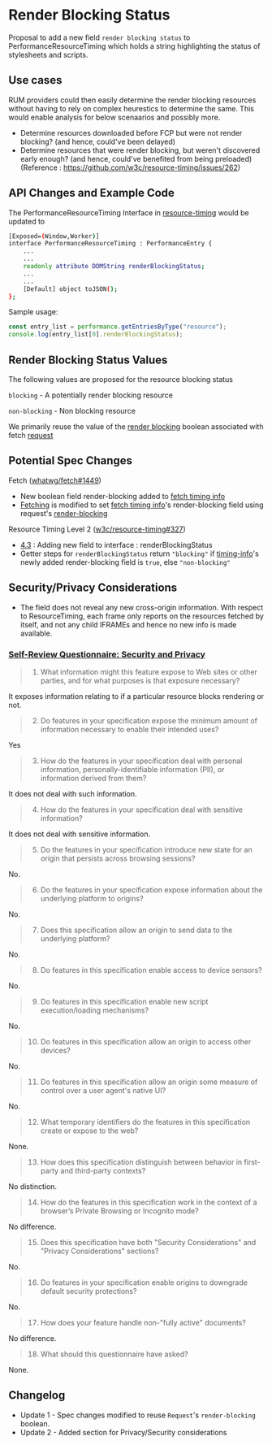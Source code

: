 # Render Blocking Status

Proposal to add a new field `render blocking status` to PerformanceResourceTiming which holds a string highlighting the status of stylesheets and scripts.

## Use cases

RUM providers could then easily determine the render blocking resources without having to rely on complex heurestics to determine the same.
This would enable analysis for below scenaarios and possibly more.
- Determine resources downloaded before FCP but were not render blocking? (and hence, could've been delayed)
- Determine resources that were render blocking, but weren't discovered early enough? (and hence, could've benefited from being preloaded)
(Reference : https://github.com/w3c/resource-timing/issues/262)


## API Changes and Example Code

The PerformanceResourceTiming Interface in <a href="https://w3c.github.io/resource-timing/#sec-performanceresourcetiming">resource-timing</a> would be updated to 
```bash
[Exposed=(Window,Worker)]
interface PerformanceResourceTiming : PerformanceEntry {
    ...
    ...
    readonly attribute DOMString renderBlockingStatus;
    ...
    ...
    [Default] object toJSON();
};
```

Sample usage:
```javascript
const entry_list = performance.getEntriesByType("resource");
console.log(entry_list[0].renderBlockingStatus);
```


## Render Blocking Status Values

The following values are proposed for the resource blocking status

`blocking` - A potentially render blocking resource

`non-blocking` - Non blocking resource

We primarily reuse the value of the [render blocking](https://fetch.spec.whatwg.org/#request-render-blocking) boolean associated with fetch [request](https://fetch.spec.whatwg.org/#concept-request)


## Potential Spec Changes

Fetch ([whatwg/fetch#1449](https://github.com/whatwg/fetch/pull/1449))
- New boolean field render-blocking added to [fetch timing info](https://fetch.spec.whatwg.org/#fetch-timing-info)
- [Fetching](https://fetch.spec.whatwg.org/#fetching) is modified to set [fetch timing info](https://fetch.spec.whatwg.org/#fetch-timing-info)'s render-blocking field using request's [render-blocking](https://fetch.spec.whatwg.org/#request-render-blocking)

Resource Timing Level 2 ([w3c/resource-timing#327](https://github.com/w3c/resource-timing/pull/327))
- [4.3](https://w3c.github.io/resource-timing/#sec-performanceresourcetiming) : Adding new field to interface : renderBlockingStatus
- Getter steps for `renderBlockingStatus` return `"blocking"` if [timing-info](https://w3c.github.io/resource-timing/#dfn-timing-info)'s newly added render-blocking field is `true`, else `"non-blocking"`

## Security/Privacy Considerations

- The field does not reveal any new cross-origin information. With respect to ResourceTiming, each frame only reports on the resources fetched by itself, and not any child IFRAMEs and hence no new info is made available.

### [Self-Review Questionnaire: Security and Privacy](https://w3ctag.github.io/security-questionnaire/)

> 01.  What information might this feature expose to Web sites or other parties,
>      and for what purposes is that exposure necessary?

It exposes information relating to if a particular resource blocks rendering or not.

> 02.  Do features in your specification expose the minimum amount of information
>      necessary to enable their intended uses?

Yes

> 03.  How do the features in your specification deal with personal information,
>      personally-identifiable information (PII), or information derived from
>      them?

It does not deal with such information.

> 04.  How do the features in your specification deal with sensitive information?

It does not deal with sensitive information.

> 05.  Do the features in your specification introduce new state for an origin
>      that persists across browsing sessions?

No.

> 06.  Do the features in your specification expose information about the
>      underlying platform to origins?

No.

> 07.  Does this specification allow an origin to send data to the underlying
>      platform?

No.

> 08.  Do features in this specification enable access to device sensors?

No.

> 09.  Do features in this specification enable new script execution/loading
>      mechanisms?

No.

> 10.  Do features in this specification allow an origin to access other devices?

No.

> 11.  Do features in this specification allow an origin some measure of control over
>      a user agent's native UI?

No.

> 12.  What temporary identifiers do the features in this specification create or
>      expose to the web?

None.

> 13.  How does this specification distinguish between behavior in first-party and
>      third-party contexts?

No distinction.

> 14.  How do the features in this specification work in the context of a browser’s
>      Private Browsing or Incognito mode?

No difference.

> 15.  Does this specification have both "Security Considerations" and "Privacy
>      Considerations" sections?

No.

> 16.  Do features in your specification enable origins to downgrade default
>      security protections?

No.

> 17.  How does your feature handle non-"fully active" documents?

No difference.

> 18.  What should this questionnaire have asked?

None.

## Changelog
- Update 1 - Spec changes modified to reuse `Request`'s `render-blocking` boolean.
- Update 2 - Added section for Privacy/Security considerations

